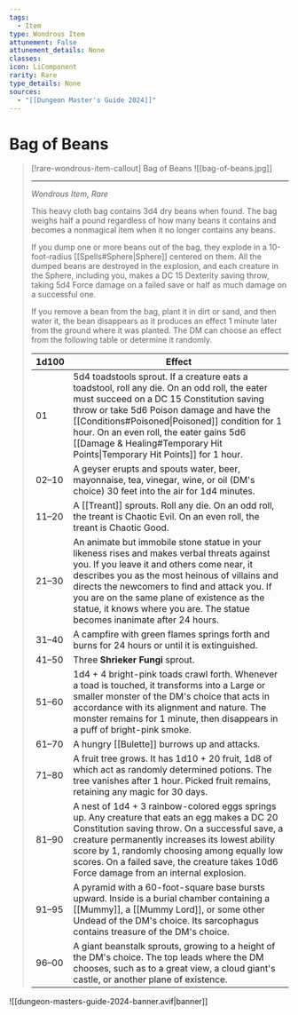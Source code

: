 ```yaml
---
tags:
  - Item
type: Wondrous Item
attunement: False
attunement_details: None
classes:
icon: LiComponent
rarity: Rare
type_details: None
sources: 
  - "[[Dungeon Master's Guide 2024]]"
---
```

# Bag of Beans
>[!rare-wondrous-item-callout] Bag of Beans
>![[bag-of-beans.jpg]]
>
>- - -
>_Wondrous Item, Rare_
>
>This heavy cloth bag contains 3d4 dry beans when found. The bag weighs half a pound regardless of how many beans it contains and becomes a nonmagical item when it no longer contains any beans.
>
>If you dump one or more beans out of the bag, they explode in a 10-foot-radius [[Spells#Sphere\|Sphere]] centered on them. All the dumped beans are destroyed in the explosion, and each creature in the Sphere, including you, makes a DC 15 Dexterity saving throw, taking 5d4 Force damage on a failed save or half as much damage on a successful one.
>
>If you remove a bean from the bag, plant it in dirt or sand, and then water it, the bean disappears as it produces an effect 1 minute later from the ground where it was planted. The DM can choose an effect from the following table or determine it randomly.
>
>|1d100|Effect|
>|---|---|
>|01|5d4 toadstools sprout. If a creature eats a toadstool, roll any die. On an odd roll, the eater must succeed on a DC 15 Constitution saving throw or take 5d6 Poison damage and have the [[Conditions#Poisoned\|Poisoned]] condition for 1 hour. On an even roll, the eater gains 5d6 [[Damage & Healing#Temporary Hit Points\|Temporary Hit Points]] for 1 hour.|
>|02–10|A geyser erupts and spouts water, beer, mayonnaise, tea, vinegar, wine, or oil (DM's choice) 30 feet into the air for 1d4 minutes.|
>|11–20|A [[Treant]] sprouts. Roll any die. On an odd roll, the treant is Chaotic Evil. On an even roll, the treant is Chaotic Good.|
>|21–30|An animate but immobile stone statue in your likeness rises and makes verbal threats against you. If you leave it and others come near, it describes you as the most heinous of villains and directs the newcomers to find and attack you. If you are on the same plane of existence as the statue, it knows where you are. The statue becomes inanimate after 24 hours.|
>|31–40|A campfire with green flames springs forth and burns for 24 hours or until it is extinguished.|
>|41–50|Three **Shrieker Fungi** sprout.|
>|51–60|1d4 + 4 bright-pink toads crawl forth. Whenever a toad is touched, it transforms into a Large or smaller monster of the DM's choice that acts in accordance with its alignment and nature. The monster remains for 1 minute, then disappears in a puff of bright-pink smoke.|
>|61–70|A hungry [[Bulette]] burrows up and attacks.|
>|71–80|A fruit tree grows. It has 1d10 + 20 fruit, 1d8 of which act as randomly determined potions. The tree vanishes after 1 hour. Picked fruit remains, retaining any magic for 30 days.|
>|81–90|A nest of 1d4 + 3 rainbow-colored eggs springs up. Any creature that eats an egg makes a DC 20 Constitution saving throw. On a successful save, a creature permanently increases its lowest ability score by 1, randomly choosing among equally low scores. On a failed save, the creature takes 10d6 Force damage from an internal explosion.|
>|91–95|A pyramid with a 60-foot-square base bursts upward. Inside is a burial chamber containing a [[Mummy]], a [[Mummy Lord]], or some other Undead of the DM's choice. Its sarcophagus contains treasure of the DM's choice.|
>|96–00|A giant beanstalk sprouts, growing to a height of the DM's choice. The top leads where the DM chooses, such as to a great view, a cloud giant's castle, or another plane of existence.|


![[dungeon-masters-guide-2024-banner.avif|banner]]